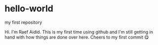# hello-world
my first repository

Hi. I'm Raef Aidid. 
This is my first time using github and I'm still getting in hand with how things are done over here.
Cheers to my first commit 😋
